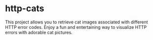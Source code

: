 # http-cats
This project allows you to retrieve cat images associated with different HTTP error codes. Enjoy a fun and entertaining way to visualize HTTP errors with adorable cat pictures.
